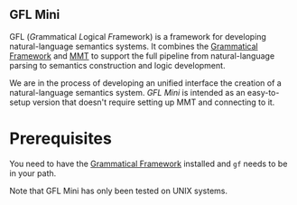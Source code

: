 GFL Mini
---

GFL (*G*rammatical *L*ogical *F*ramework) is a framework for developing natural-language semantics systems.
It combines the [Grammatical Framework](https://www.grammaticalframework.org/) and [MMT](https://uniformal.github.io/doc/)
to support the full pipeline from natural-language parsing to semantics construction and logic development.

We are in the process of developing an unified interface the creation of a natural-language semantics system.
*GFL Mini* is intended as an easy-to-setup version that doesn't require setting up MMT and connecting to it.


Prerequisites
===

You need to have the [Grammatical Framework](https://www.grammaticalframework.org/) installed and `gf`
needs to be in your path.

Note that GFL Mini has only been tested on UNIX systems.
